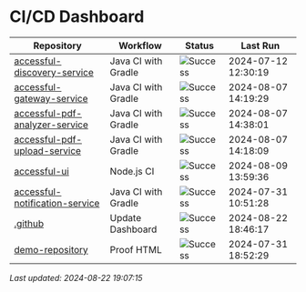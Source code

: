 # CI/CD Dashboard

| Repository | Workflow | Status | Last Run |
| ---------- | -------- | ------ | -------- |
| [accessful-discovery-service](https://github.com/Accessful-AI/accessful-discovery-service) | Java CI with Gradle | ![Success](https://img.shields.io/badge/Success-brightgreen) | 2024-07-12 12:30:19 |
| [accessful-gateway-service](https://github.com/Accessful-AI/accessful-gateway-service) | Java CI with Gradle | ![Success](https://img.shields.io/badge/Success-brightgreen) | 2024-08-07 14:19:29 |
| [accessful-pdf-analyzer-service](https://github.com/Accessful-AI/accessful-pdf-analyzer-service) | Java CI with Gradle | ![Success](https://img.shields.io/badge/Success-brightgreen) | 2024-08-07 14:38:01 |
| [accessful-pdf-upload-service](https://github.com/Accessful-AI/accessful-pdf-upload-service) | Java CI with Gradle | ![Success](https://img.shields.io/badge/Success-brightgreen) | 2024-08-07 14:18:09 |
| [accessful-ui](https://github.com/Accessful-AI/accessful-ui) | Node.js CI | ![Success](https://img.shields.io/badge/Success-brightgreen) | 2024-08-09 13:59:36 |
| [accessful-notification-service](https://github.com/Accessful-AI/accessful-notification-service) | Java CI with Gradle | ![Success](https://img.shields.io/badge/Success-brightgreen) | 2024-07-31 10:51:28 |
| [.github](https://github.com/Accessful-AI/.github) | Update Dashboard | ![Success](https://img.shields.io/badge/Success-brightgreen) | 2024-08-22 18:46:17 |
| [demo-repository](https://github.com/Accessful-AI/demo-repository) | Proof HTML | ![Success](https://img.shields.io/badge/Success-brightgreen) | 2024-07-31 18:52:29 |


*Last updated: 2024-08-22 19:07:15*